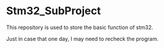 # Stm32_SubProject

This repository is used to store the basic function of stm32.

Just in case that one day, I may need to recheck the program.
